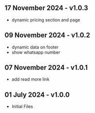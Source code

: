 ## 17 November 2024 - v1.0.3 ##
* dynamic pricing section and page

## 09 November 2024 - v1.0.2 ##
* dynamic data on footer
* show whatsapp number

## 07 November 2024 - v1.0.1 ##  
* add read more link

## 01 July 2024 - v1.0.0 ##  
* Initial Files
